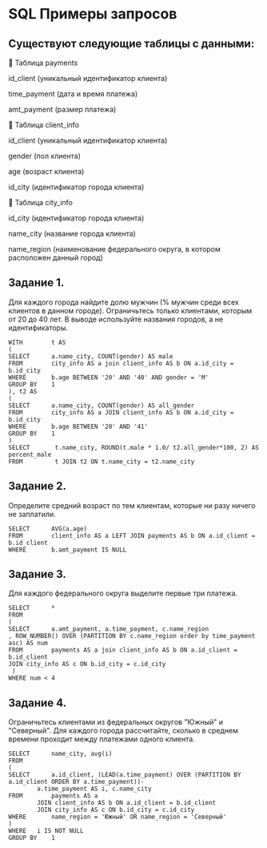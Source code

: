 # SQL Примеры запросов
## Существуют следующие таблицы с данными:
📁 Таблица payments

id_client (уникальный идентификатор клиента)

time_payment (дата и время платежа)

amt_payment (размер платежа)

📁 Таблица client_info

id_client (уникальный идентификатор клиента)

gender (пол клиента)

age (возраст клиента)

id_city (идентификатор города клиента)

📁 Таблица city_info

id_city (идентификатор города клиента)

name_city (название города клиента)

name_region (наименование федерального округа, в котором расположен данный город)


## Задание 1.
Для каждого города найдите долю мужчин (% мужчин среди всех клиентов в данном городе). Ограничьтесь только клиентами, которым от 20 до 40 лет. В выводе используйте названия городов, а не идентификаторы.

```
WITH		t AS
(
SELECT		a.name_city, COUNT(gender) AS male
FROM		city_info AS a join client_info AS b ON a.id_city = b.id_city
WHERE		b.age BETWEEN '20' AND '40' AND gender = 'M'
GROUP BY 	1
), t2 AS
(
SELECT		a.name_city, COUNT(gender) AS all_gender
FROM		city_info AS a JOIN client_info AS b ON a.id_city = b.id_city
WHERE		b.age BETWEEN '20' AND '41'
GROUP BY 	1
)
SELECT		 t.name_city, ROUND(t.male * 1.0/ t2.all_gender*100, 2) AS percent_male
FROM		 t JOIN t2 ON t.name_city = t2.name_city 
```

## Задание 2.
Определите средний возраст по тем клиентам, которые ни разу ничего не заплатили.

```
SELECT		AVG(a.age)
FROM		client_info AS a LEFT JOIN payments AS b ON a.id_client = b.id_client
WHERE		b.amt_payment IS NULL
```
## Задание 3.
Для каждого федерального округа выделите первые три платежа.

```
SELECT 		*
FROM
(
SELECT		a.amt_payment, a.time_payment, c.name_region
, ROW_NUMBER() OVER (PARTITION BY c.name_region order by time_payment asc) AS num
FROM		payments AS a join client_info AS b ON a.id_client = b.id_client
JOIN city_info AS c ON b.id_city = c.id_city
 )
WHERE num < 4
 ```
 
## Задание 4.
Ограничьтесь клиентами из федеральных округов "Южный" и "Северный". Для каждого города рассчитайте, сколько в среднем времени проходит между платежами одного клиента.
```
SELECT 		name_city, avg(i)
FROM
(
SELECT		a.id_client, (LEAD(a.time_payment) OVER (PARTITION BY a.id_client ORDER BY a.time_payment))-
  		a.time_payment AS i, c.name_city
FROM		payments AS a
		JOIN client_info AS b ON a.id_client = b.id_client
		JOIN city_info AS c ON b.id_city = c.id_city
WHERE		name_region = 'Южный' OR name_region = 'Северный'
)
WHERE 	i IS NOT NULL
GROUP BY 	1
```
